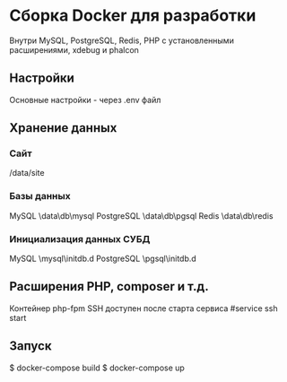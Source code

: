 # Сборка Docker для разработки 
Внутри MySQL, PostgreSQL, Redis, PHP с установленными расширениями, xdebug и phalcon

## Настройки
Основные настройки - через .env файл

## Хранение данных
### Сайт
/data/site

### Базы данных
MySQL       \data\db\mysql
PostgreSQL  \data\db\pgsql
Redis       \data\db\redis

### Инициализация данных СУБД
MySQL       \mysql\initdb.d
PostgreSQL  \pgsql\initdb.d

## Расширения PHP, composer и т.д.
Контейнер php-fpm
SSH доступен после старта сервиса #service ssh start

## Запуск
$ docker-compose build
$ docker-compose up
